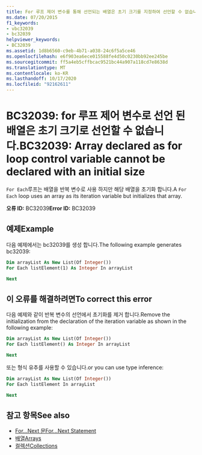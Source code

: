 ```yaml
---
title: For 루프 제어 변수를 통해 선언되는 배열은 초기 크기를 지정하여 선언할 수 없습니다.
ms.date: 07/20/2015
f1_keywords:
- vbc32039
- bc32039
helpviewer_keywords:
- BC32039
ms.assetid: 1d8b6560-c9eb-4b71-a038-24c6f5a5ce46
ms.openlocfilehash: e6f903ea6ece015588fe4d50c0230bb92ee245be
ms.sourcegitcommit: ff5a4eb5cffbcac9521bc44a907a118cd7e8638d
ms.translationtype: MT
ms.contentlocale: ko-KR
ms.lasthandoff: 10/17/2020
ms.locfileid: "92162611"
---
```

# <a name="bc32039-array-declared-as-for-loop-control-variable-cannot-be-declared-with-an-initial-size"></a><span data-ttu-id="fd032-102">BC32039: for 루프 제어 변수로 선언 된 배열은 초기 크기로 선언할 수 없습니다.</span><span class="sxs-lookup"><span data-stu-id="fd032-102">BC32039: Array declared as for loop control variable cannot be declared with an initial size</span></span>

<span data-ttu-id="fd032-103">`For Each`루프는 배열을 반복 변수로 사용 하지만 해당 배열을 초기화 합니다.</span><span class="sxs-lookup"><span data-stu-id="fd032-103">A `For Each` loop uses an array as its iteration variable but initializes that array.</span></span>

<span data-ttu-id="fd032-104">**오류 ID:** BC32039</span><span class="sxs-lookup"><span data-stu-id="fd032-104">**Error ID:** BC32039</span></span>

## <a name="example"></a><span data-ttu-id="fd032-105">예제</span><span class="sxs-lookup"><span data-stu-id="fd032-105">Example</span></span>

<span data-ttu-id="fd032-106">다음 예제에서는 bc32039를 생성 합니다.</span><span class="sxs-lookup"><span data-stu-id="fd032-106">The following example generates bc32039:</span></span>

```vb
Dim arrayList As New List(Of Integer())
For Each listElement(1) As Integer In arrayList

Next
```

## <a name="to-correct-this-error"></a><span data-ttu-id="fd032-107">이 오류를 해결하려면</span><span class="sxs-lookup"><span data-stu-id="fd032-107">To correct this error</span></span>

<span data-ttu-id="fd032-108">다음 예제와 같이 반복 변수의 선언에서 초기화를 제거 합니다.</span><span class="sxs-lookup"><span data-stu-id="fd032-108">Remove the initialization from the declaration of the iteration variable as shown in the following example:</span></span>

```vb
Dim arrayList As New List(Of Integer())
For Each listElement() As Integer In arrayList

Next
```

<span data-ttu-id="fd032-109">또는 형식 유추를 사용할 수 있습니다.</span><span class="sxs-lookup"><span data-stu-id="fd032-109">or you can use type inference:</span></span>

```vb
Dim arrayList As New List(Of Integer())
For Each listElement In arrayList

Next
```

## <a name="see-also"></a><span data-ttu-id="fd032-110">참고 항목</span><span class="sxs-lookup"><span data-stu-id="fd032-110">See also</span></span>

- [<span data-ttu-id="fd032-111">For...Next 문</span><span class="sxs-lookup"><span data-stu-id="fd032-111">For...Next Statement</span></span>](../statements/for-next-statement.md)
- [<span data-ttu-id="fd032-112">배열</span><span class="sxs-lookup"><span data-stu-id="fd032-112">Arrays</span></span>](../../programming-guide/language-features/arrays/index.md)
- [<span data-ttu-id="fd032-113">컬렉션</span><span class="sxs-lookup"><span data-stu-id="fd032-113">Collections</span></span>](../../../standard/collections/index.md)
